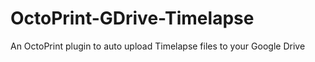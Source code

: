 # OctoPrint-GDrive-Timelapse
An OctoPrint plugin to auto upload Timelapse files to your Google Drive
